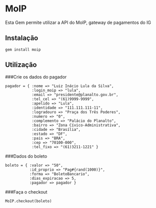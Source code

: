 # MoIP

Esta Gem permite utilizar a API do MoIP, gateway de pagamentos do IG

## Instalação

	gem install moip

## Utilização

###Crie os dados do pagador

	pagador = { :nome => "Luiz Inácio Lula da Silva",
            	:login_moip => "lula",
            	:email => "presidente@planalto.gov.br",
            	:tel_cel => "(61)9999-9999",
            	:apelido => "Lula",
            	:identidade => "111.111.111-11",
            	:logradouro => "Praça dos Três Poderes",
            	:numero => "0",
            	:complemento => "Palácio do Planalto",
            	:bairro => "Zona Cívico-Administrativa",
            	:cidade => "Brasília",
            	:estado => "DF",
            	:pais => "BRA",
            	:cep => "70100-000",
            	:tel_fixo => "(61)3211-1221" }

###Dados do boleto

	boleto = { :valor => "50",
		   	   :id_proprio => "Pag#{rand(1000)}",
	           :forma => "BoletoBancario",
	           :dias_expiracao => 5,
	           :pagador => pagador }

###Faça o checkout

	MoIP.checkout(boleto)